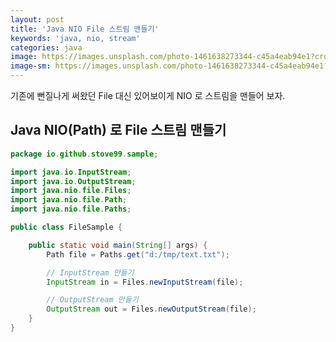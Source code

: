 ```yaml
---
layout: post
title: 'Java NIO File 스트림 맨들기'
keywords: 'java, nio, stream'
categories: java
image: https://images.unsplash.com/photo-1461638273344-c45a4eab94e1?crop=entropy&cs=tinysrgb&fit=crop&fm=jpg&h=1200&ixid=eyJhcHBfaWQiOjF9&ixlib=rb-1.2.1&q=80&w=2000
image-sm: https://images.unsplash.com/photo-1461638273344-c45a4eab94e1?crop=entropy&cs=tinysrgb&fit=crop&fm=jpg&h=1200&ixid=eyJhcHBfaWQiOjF9&ixlib=rb-1.2.1&q=80&w=2000
---
```


기존에 뻔질나게 써왔던 File 대신 있어보이게 NIO 로 스트림을 맨들어 보자.

## Java NIO(Path) 로 File 스트림 맨들기

```java
package io.github.stove99.sample;

import java.io.InputStream;
import java.io.OutputStream;
import java.nio.file.Files;
import java.nio.file.Path;
import java.nio.file.Paths;

public class FileSample {

    public static void main(String[] args) {
        Path file = Paths.get("d:/tmp/text.txt");

        // InputStream 만들기
        InputStream in = Files.newInputStream(file);

        // OutputStream 만들기
        OutputStream out = Files.newOutputStream(file);
    }
}
```
